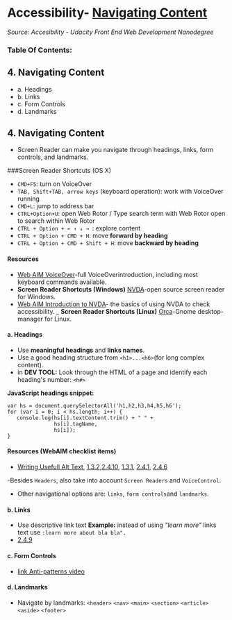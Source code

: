 # Accessibility- [Navigating Content](#1-navigating-content)
_Source: Accesibility - Udacity Front End Web Development Nanodegree_

### Table Of Contents:
## 4. Navigating Content
- a. Headings
- b. Links
- c. Form Controls
- d. Landmarks

## 4. Navigating Content
- Screen Reader can make you navigate through headings, links, form controls, and landmarks.

###Screen Reader Shortcuts (OS X)
- `CMD+F5`: turn on VoiceOver 
- `TAB, Shift+TAB, arrow keys` (keyboard operation): work with VoiceOver running
- `CMD+L`: jump to address bar
- `CTRL+Option+U`: open Web Rotor / Type search term with Web Rotor open to search within Web Rotor
- `CTRL + Option + ← ↑ ↓ → `: explore content
- `CTRL + Option + CMD + H`: move __forward by heading__
- `CTRL + Option + CMD + Shift + H`: move __backward by heading__

#### Resources
- [Web AIM VoiceOver](https://webaim.org/articles/voiceover/)-full VoiceOverintroduction, including most keyboard commands available.
- __Screen Reader Shortcuts (Windows)__ [NVDA](https://www.nvaccess.org/)-open source screen reader for Windows. 
- [Web AIM Introduction to NVDA](https://webaim.org/articles/nvda/)- the basics of using NVDA to check accessibility.
_ __Screen Reader Shortcuts (Linux)__ [Orca](https://help.gnome.org/users/orca/stable/)-Gnome desktop-manager for Linux. 

#### a. Headings
- Use __meaningful headings__ and __links names__.
- Use a good heading structure from `<h1>...<h6>`(for long complex content).
- in __DEV TOOL:__ Look through the HTML of a page and identify each heading's number: `<h#>`

__JavaScript headings snippet:__
```
var hs = document.querySelectorAll('h1,h2,h3,h4,h5,h6');
for (var i = 0; i < hs.length; i++) {
   console.log(hs[i].textContent.trim() + " " +  
               hs[i].tagName,
               hs[i]);
}
```
#### Resources (WebAIM checklist items)
- [Writing Usefull Alt Text](https://webaim.org/techniques/alttext/), [1.3.2](http://webaim.org/standards/wcag/checklist#sc1.3.2),[2.4.10](http://webaim.org/standards/wcag/checklist#sc2.4.10), [1.3.1](http://webaim.org/standards/wcag/checklist#sc1.3.1), [2.4.1](http://webaim.org/standards/wcag/checklist#sc2.4.1), [2.4.6](http://webaim.org/standards/wcag/checklist#sc2.4.6)

-Besides `Headers`, also take into account `Screen Readers` and `VoiceControl`.
- Other navigational options are: `links`, `form controls`and `landmarks`.

#### b. Links
- Use descriptive link text 
__Example:__ instead of using _"learn more"_ links text use `:learn more about bla bla".`
- [2.4.9](http://webaim.org/standards/wcag/checklist#sc2.4.9)

#### c. Form Controls
- [link Anti-patterns video](https://youtu.be/SiblO4dfYBg)

#### d. Landmarks
- Navigate by landmarks:
`<header>`
`<nav>`
`<main>`
`<section>`
`<article>`
`<aside>`
`<footer>`
